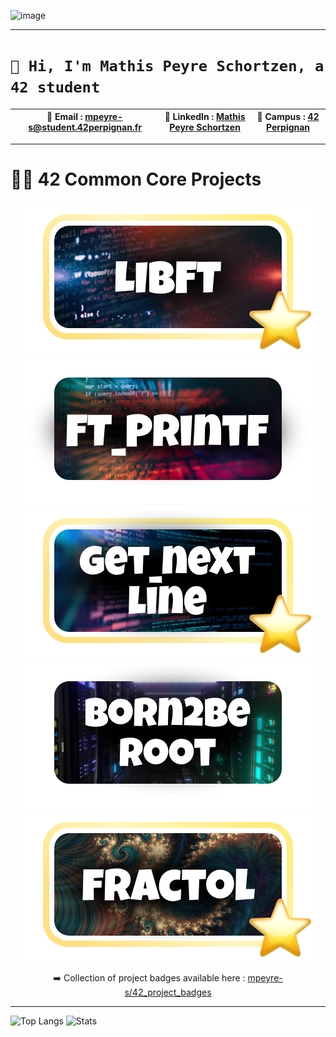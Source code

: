 ![image](https://mathis.peyre.info/assets/banner.gif)

---

# `👋 Hi, I'm Mathis Peyre Schortzen, a 42 student`

| 📧 Email : [mpeyre-s@student.42perpignan.fr](mailto:mpeyre-s@student.42perpignan.fr) | 🔗 LinkedIn : [Mathis Peyre Schortzen](https://www.linkedin.com/in/mathis-peyre-schortzen/) | 🏫 Campus : [42 Perpignan](https://42perpignan.fr) |
| --- | --- | --- |
---

# 🧑‍🎓 42 Common Core Projects

<div align="center">
  <a href="https://github.com/mpeyre-s/42-libft"><img src="https://github.com/mpeyre-s/42_project_badges/raw/main/badges/libft_bonus.svg"/></a>
  <a href="https://github.com/mpeyre-s/42-printf"><img src="https://github.com/mpeyre-s/42_project_badges/raw/main/badges/ft_printf.svg"/></a>
  <a href="https://github.com/mpeyre-s/42-get_next_line"><img src="https://github.com/mpeyre-s/42_project_badges/raw/main/badges/get_next_line_bonus.svg"/></a>
  <a href="https://github.com/mpeyre-s/42-born2beroot"><img src="https://github.com/mpeyre-s/42_project_badges/raw/main/badges/born2beroot.svg"/></a>
  <a href="https://github.com/mpeyre-s/42-fract_ol"><img src="https://github.com/mpeyre-s/42_project_badges/raw/main/badges/fractol_bonus.svg"/></a>
  </br></br>
  <span>➡️ Collection of project badges available here : <a href="https://github.com/mpeyre-s/42_project_badges">mpeyre-s/42_project_badges</a></span>
</div>

---

![Top Langs](https://github-readme-stats.vercel.app/api/top-langs/?username=mpeyre-s&layout=donut&theme=tokyonight)
![Stats](https://github-readme-stats.vercel.app/api?username=mpeyre-s&show_icons=true&theme=tokyonight)
